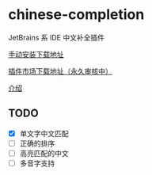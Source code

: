 # chinese-completion
JetBrains 系 IDE 中文补全插件

[手动安装下载地址](https://github.com/trouble-revolution/chinese-completion/releases)

[插件市场下载地址（永久审核中）](https://plugins.jetbrains.com/plugin/14657---)

[介绍](https://zhuanlan.zhihu.com/p/156900340)

## TODO
- [x] 单文字中文匹配
- [ ] 正确的排序
- [ ] 高亮匹配的中文
- [ ] 多音字支持
